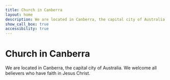 ```yaml
---
title: Church in Canberra
layout: home
description: We are located in Canberra, the capital city of Australia. We welcome all believers who have faith in Jesus Christ.
show_call_box: true
accessibility: true
---
```


# Church in Canberra

We are located in Canberra, the capital city of Australia. We welcome all believers who have faith in Jesus Christ.
